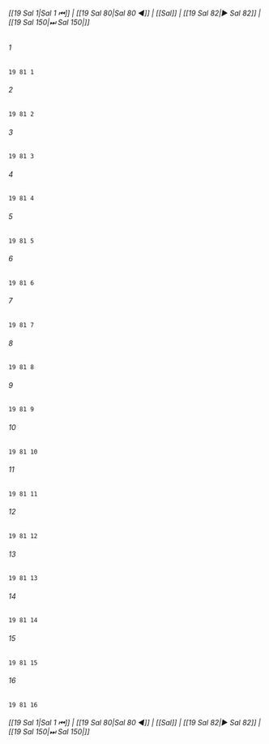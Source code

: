 
###### [[19 Sal 1|Sal 1 ⏮]] | [[19 Sal 80|Sal 80 ◀]] | [[Sal]] | [[19 Sal 82|▶ Sal 82]] | [[19 Sal 150|⏭ Sal 150|]]

###### 1
``` verse
19 81 1 
```
###### 2
``` verse
19 81 2 
```
###### 3
``` verse
19 81 3 
```
###### 4
``` verse
19 81 4 
```
###### 5
``` verse
19 81 5 
```
###### 6
``` verse
19 81 6 
```
###### 7
``` verse
19 81 7 
```
###### 8
``` verse
19 81 8 
```
###### 9
``` verse
19 81 9 
```
###### 10
``` verse
19 81 10 
```
###### 11
``` verse
19 81 11 
```
###### 12
``` verse
19 81 12 
```
###### 13
``` verse
19 81 13 
```
###### 14
``` verse
19 81 14 
```
###### 15
``` verse
19 81 15 
```
###### 16
``` verse
19 81 16 
```

###### [[19 Sal 1|Sal 1 ⏮]] | [[19 Sal 80|Sal 80 ◀]] | [[Sal]] | [[19 Sal 82|▶ Sal 82]] | [[19 Sal 150|⏭ Sal 150|]]

